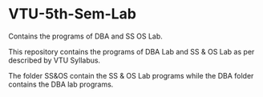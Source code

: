 VTU-5th-Sem-Lab
===============

Contains the programs of DBA and SS OS Lab.

This repository contains the programs of DBA Lab and SS & OS Lab as per described by VTU Syllabus.

The folder SS&OS contain the SS & OS Lab programs while the DBA folder contains the DBA lab programs.
